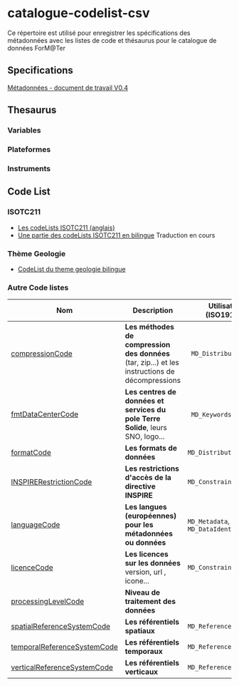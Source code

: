 # catalogue-codelist-csv

Ce répertoire est utilisé pour enregistrer les spécifications des métadonnées avec les listes de code et thésaurus pour le catalogue de données ForM@Ter

## Specifications
[Métadonnées - document de travail V0.4](https://cdn.jsdelivr.net/gh/terresolide/catalogue-codelist-csv@0.4/metadonnees_formater.pdf)

## Thesaurus
### Variables

### Plateformes

### Instruments

## Code List

### ISOTC211 
 * [Les codeLists ISOTC211 (anglais)](doc/codeList/ISOTC211_19115_2003)
 * [Une partie des codeLists ISOTC211 en bilingue](doc/codeList/ISOTC211_19115_2003_ML) Traduction en cours
 
### Thème Geologie
  * [CodeList du theme geologie bilingue](doc/codeList/geology)
### Autre Code listes
|  Nom	 | Description    | Utilisation (ISO19139)| Etat
| ------ | ------ | ------- | --- |
| [compressionCode](doc/codeList/compressionCode.csv)   | **Les méthodes de compression des données** (tar, zip...) et les instructions de décompressions | ` MD_Distribution` | 50%
| [ fmtDataCenterCode](doc/codeList/fmtDataCenterCode.csv)| **Les centres de données et services du pole Terre Solide**, leurs SNO, logo...                            |  ` MD_Keywords`  ? | 90%
| [formatCode](doc/codeList/formatCode.csv)|  **Les formats de données** | `MD_Distribution` | 01%
| [INSPIRERestrictionCode](doc/codeList/INSPIRERestrictionCode.csv)|   **Les restrictions d'accès de la directive INSPIRE**| `MD_Constraints` | Fait
| [languageCode](doc/codeList/languageCode.csv)|   **Les langues (européennes) pour les métadonnées ou données** | `MD_Metadata`, `MD_DataIdentification` | Fait
| [licenceCode](doc/codeList/licenceCode.csv)|   **Les licences sur les données**  version, url , icone... | `MD_Constraints` | 50%
| [processingLevelCode](doc/codeList/processingLevelCode.csv)|   **Niveau de traitement des données**  |  | 50%
| [spatialReferenceSystemCode](doc/codeList/spatialReferenceSystemCode.csv)|   **Les référentiels spatiaux**  |  `MD_ReferenceSystem` | 50%
| [temporalReferenceSystemCode](doc/codeList/temporalReferenceSystemCode.csv)|   **Les référentiels temporaux**  |  `MD_ReferenceSystem` | 0%
| [verticalReferenceSystemCode](doc/codeList/verticalReferenceSystemCode.csv)|   **Les référentiels verticaux**  |  `MD_ReferenceSystem` | 0%


